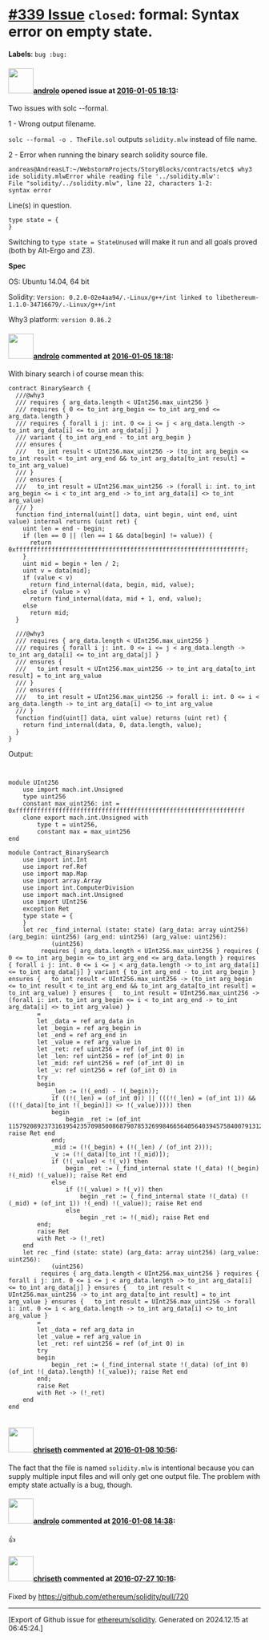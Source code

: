 # [\#339 Issue](https://github.com/ethereum/solidity/issues/339) `closed`: formal: Syntax error on empty state.
**Labels**: `bug :bug:`


#### <img src="https://avatars.githubusercontent.com/u/2809499?u=85c557e8e011e3e40e6c011ee71bcf8785d1ac2b&v=4" width="50">[androlo](https://github.com/androlo) opened issue at [2016-01-05 18:13](https://github.com/ethereum/solidity/issues/339):

Two issues with solc --formal.

1 - Wrong output filename.

`solc --formal -o . TheFile.sol` outputs `solidity.mlw` instead of file name.

2 - Error when running the binary search solidity source file.

```
andreas@AndreasLT:~/WebstormProjects/StoryBlocks/contracts/etc$ why3 ide solidity.mlwError while reading file '../solidity.mlw':
File "solidity/../solidity.mlw", line 22, characters 1-2:
syntax error
```

Line(s) in question.

```
type state = {
}
```

Switching to `type state = StateUnused` will make it run and all goals proved (both by Alt-Ergo and Z3).

**Spec**

OS: Ubuntu 14.04, 64 bit

Solidity: `Version: 0.2.0-02e4aa94/.-Linux/g++/int linked to libethereum-1.1.0-34716679/.-Linux/g++/int`

Why3 platform: `version 0.86.2`


#### <img src="https://avatars.githubusercontent.com/u/2809499?u=85c557e8e011e3e40e6c011ee71bcf8785d1ac2b&v=4" width="50">[androlo](https://github.com/androlo) commented at [2016-01-05 18:18](https://github.com/ethereum/solidity/issues/339#issuecomment-169087064):

With binary search i of course mean this:

```
contract BinarySearch {
  ///@why3
  /// requires { arg_data.length < UInt256.max_uint256 }
  /// requires { 0 <= to_int arg_begin <= to_int arg_end <= arg_data.length }
  /// requires { forall i j: int. 0 <= i <= j < arg_data.length -> to_int arg_data[i] <= to_int arg_data[j] }
  /// variant { to_int arg_end - to_int arg_begin }
  /// ensures {
  ///   to_int result < UInt256.max_uint256 -> (to_int arg_begin <= to_int result < to_int arg_end && to_int arg_data[to_int result] = to_int arg_value)
  /// }
  /// ensures {
  ///   to_int result = UInt256.max_uint256 -> (forall i: int. to_int arg_begin <= i < to_int arg_end -> to_int arg_data[i] <> to_int arg_value)
  /// }
  function find_internal(uint[] data, uint begin, uint end, uint value) internal returns (uint ret) {
    uint len = end - begin;
    if (len == 0 || (len == 1 && data[begin] != value)) {
      return 0xffffffffffffffffffffffffffffffffffffffffffffffffffffffffffffffff;
    }
    uint mid = begin + len / 2;
    uint v = data[mid];
    if (value < v)
      return find_internal(data, begin, mid, value);
    else if (value > v)
      return find_internal(data, mid + 1, end, value);
    else
      return mid;
  }

  ///@why3
  /// requires { arg_data.length < UInt256.max_uint256 }
  /// requires { forall i j: int. 0 <= i <= j < arg_data.length -> to_int arg_data[i] <= to_int arg_data[j] }
  /// ensures {
  ///   to_int result < UInt256.max_uint256 -> to_int arg_data[to_int result] = to_int arg_value
  /// }
  /// ensures {
  ///   to_int result = UInt256.max_uint256 -> forall i: int. 0 <= i < arg_data.length -> to_int arg_data[i] <> to_int arg_value
  /// }
  function find(uint[] data, uint value) returns (uint ret) {
    return find_internal(data, 0, data.length, value);
  }
}
```

Output:

```


module UInt256
    use import mach.int.Unsigned
    type uint256
    constant max_uint256: int = 0xffffffffffffffffffffffffffffffffffffffffffffffffffffffffffffffff
    clone export mach.int.Unsigned with
        type t = uint256,
        constant max = max_uint256
end

module Contract_BinarySearch
    use import int.Int
    use import ref.Ref
    use import map.Map
    use import array.Array
    use import int.ComputerDivision
    use import mach.int.Unsigned
    use import UInt256
    exception Ret
    type state = {
    }
    let rec _find_internal (state: state) (arg_data: array uint256) (arg_begin: uint256) (arg_end: uint256) (arg_value: uint256):
            (uint256)
         requires { arg_data.length < UInt256.max_uint256 } requires { 0 <= to_int arg_begin <= to_int arg_end <= arg_data.length } requires { forall i j: int. 0 <= i <= j < arg_data.length -> to_int arg_data[i] <= to_int arg_data[j] } variant { to_int arg_end - to_int arg_begin } ensures {   to_int result < UInt256.max_uint256 -> (to_int arg_begin <= to_int result < to_int arg_end && to_int arg_data[to_int result] = to_int arg_value) } ensures {   to_int result = UInt256.max_uint256 -> (forall i: int. to_int arg_begin <= i < to_int arg_end -> to_int arg_data[i] <> to_int arg_value) }
        =
        let _data = ref arg_data in
        let _begin = ref arg_begin in
        let _end = ref arg_end in
        let _value = ref arg_value in
        let _ret: ref uint256 = ref (of_int 0) in
        let _len: ref uint256 = ref (of_int 0) in
        let _mid: ref uint256 = ref (of_int 0) in
        let _v: ref uint256 = ref (of_int 0) in
        try
        begin
            _len := (!(_end) - !(_begin));
            if ((!(_len) = (of_int 0)) || (((!(_len) = (of_int 1)) && ((!(_data)[to_int !(_begin)]) <> !(_value))))) then
            begin
                begin _ret := (of_int 115792089237316195423570985008687907853269984665640564039457584007913129639935); raise Ret end
            end;
            _mid := (!(_begin) + (!(_len) / (of_int 2)));
            _v := (!(_data)[to_int !(_mid)]);
            if (!(_value) < !(_v)) then
                begin _ret := (_find_internal state !(_data) !(_begin) !(_mid) !(_value)); raise Ret end
            else
                if (!(_value) > !(_v)) then
                    begin _ret := (_find_internal state !(_data) (!(_mid) + (of_int 1)) !(_end) !(_value)); raise Ret end
                else
                    begin _ret := !(_mid); raise Ret end
        end;
        raise Ret
        with Ret -> (!_ret)
    end
    let rec _find (state: state) (arg_data: array uint256) (arg_value: uint256):
            (uint256)
         requires { arg_data.length < UInt256.max_uint256 } requires { forall i j: int. 0 <= i <= j < arg_data.length -> to_int arg_data[i] <= to_int arg_data[j] } ensures {   to_int result < UInt256.max_uint256 -> to_int arg_data[to_int result] = to_int arg_value } ensures {   to_int result = UInt256.max_uint256 -> forall i: int. 0 <= i < arg_data.length -> to_int arg_data[i] <> to_int arg_value }
        =
        let _data = ref arg_data in
        let _value = ref arg_value in
        let _ret: ref uint256 = ref (of_int 0) in
        try
        begin
            begin _ret := (_find_internal state !(_data) (of_int 0) (of_int !(_data).length) !(_value)); raise Ret end
        end;
        raise Ret
        with Ret -> (!_ret)
    end
end


```

#### <img src="https://avatars.githubusercontent.com/u/9073706?v=4" width="50">[chriseth](https://github.com/chriseth) commented at [2016-01-08 10:56](https://github.com/ethereum/solidity/issues/339#issuecomment-169963435):

The fact that the file is named `solidity.mlw` is intentional because you can supply multiple input files and will only get one output file. The problem with empty state actually is a bug, though.

#### <img src="https://avatars.githubusercontent.com/u/2809499?u=85c557e8e011e3e40e6c011ee71bcf8785d1ac2b&v=4" width="50">[androlo](https://github.com/androlo) commented at [2016-01-08 14:38](https://github.com/ethereum/solidity/issues/339#issuecomment-170019707):

:+1:

#### <img src="https://avatars.githubusercontent.com/u/9073706?v=4" width="50">[chriseth](https://github.com/chriseth) commented at [2016-07-27 10:16](https://github.com/ethereum/solidity/issues/339#issuecomment-235545516):

Fixed by https://github.com/ethereum/solidity/pull/720


-------------------------------------------------------------------------------



[Export of Github issue for [ethereum/solidity](https://github.com/ethereum/solidity). Generated on 2024.12.15 at 06:45:24.]
